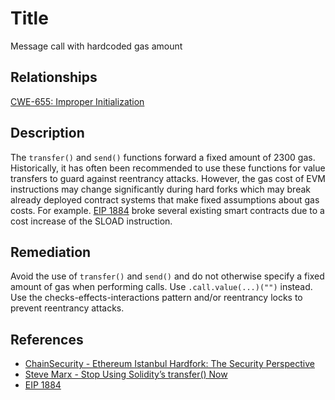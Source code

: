 # Title
Message call with hardcoded gas amount

## Relationships
[CWE-655: Improper Initialization](https://cwe.mitre.org/data/definitions/665.html)

## Description

The `transfer()` and `send()` functions forward a fixed amount of 2300 gas. Historically, it has often been recommended to use these functions for value transfers to guard against reentrancy attacks. However, the gas cost of EVM instructions may change significantly during hard forks which may break already deployed contract systems that make fixed assumptions about gas costs.  For example. [EIP 1884](https://eips.ethereum.org/EIPS/eip-1884) broke several existing smart contracts due to a cost increase of the SLOAD instruction. 

## Remediation

Avoid the use of `transfer()` and `send()` and do not otherwise specify a fixed amount of gas when performing calls. Use `.call.value(...)("")` instead. Use the checks-effects-interactions pattern and/or reentrancy locks to prevent reentrancy attacks. 

## References

* [ChainSecurity - Ethereum Istanbul Hardfork: The Security Perspective](https://docs.google.com/presentation/d/1IiRYSjwle02zQUmWId06Bss8GrxGyw6nQAiZdCRFEPk/)
* [Steve Marx - Stop Using Solidity’s transfer() Now
](https://diligence.consensys.net/blog/2019/09/stop-using-soliditys-transfer-now/)
* [EIP 1884](https://eips.ethereum.org/EIPS/eip-1884)
